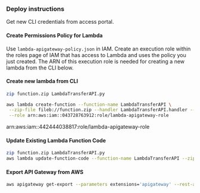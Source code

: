 ### Deploy instructions
Get new CLI credentials from access portal.
#### Create Permissions Policy for Lambda
Use `lambda-apigateway-policy.json` in IAM.
Create an execution role within the roles page of IAM that has access to Lambda and uses the policy you just created.
The ARN of this execution role is needed for creating a new lambda from the CLI below.

#### Create new lambda from CLI
```bash
zip function.zip LambdaTransferAPI.py

aws lambda create-function --function-name LambdaTransferAPI \
 --zip-file fileb://function.zip --handler LambdaTransferAPI.handler --runtime python3.9 \
 --role arn:aws:iam::043728763912:role/lambda-apigateway-role
```

arn:aws:iam::442444038817:role/lambda-apigateway-role

#### Update Existing Lambda Function Code
```bash
zip function.zip LambdaTransferAPI.py
aws lambda update-function-code --function-name LambdaTransferAPI --zip-file fileb://function.zip
```

#### Export API Gateway from AWS
```bash
aws apigateway get-export --parameters extensions='apigateway' --rest-api-id whu5vcahxe --stage-name test --export-type swagger TransferAPISwagger.json
```